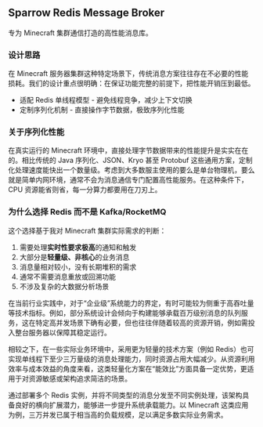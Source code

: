 ## Sparrow Redis Message Broker

专为 Minecraft 集群通信打造的高性能消息库。

### 设计思路

在 Minecraft 服务器集群这种特定场景下，传统消息方案往往存在不必要的性能损耗。我们的设计重点很明确：在保证功能完整的前提下，把性能开销压到最低。

- 适配 Redis 单线程模型 - 避免线程竞争，减少上下文切换
- 定制序列化机制 - 直接操作字节数据，极致序列化性能

### 关于序列化性能
在真实运行的 Minecraft 环境中，直接处理字节数据带来的性能提升是实实在在的。相比传统的 Java 序列化、JSON、Kryo 甚至 Protobuf 这些通用方案，定制化处理速度能快出一个数量级。考虑到大多数服主使用的要么是单台物理机，要么就是简单内网环境，通常不会为消息通信专门配置高性能服务。在这种条件下，CPU 资源能省则省，每一分算力都要用在刀刃上。

### 为什么选择 Redis 而不是 Kafka/RocketMQ
这个选择基于我对 Minecraft 集群实际需求的判断：
1. 需要处理**实时性要求极高**的通知和触发
2. 大部分是**轻量级、非核心**的业务消息
3. 消息量相对较小，没有长期堆积的需求
4. 通常不需要消息重放或回溯功能
5. 不涉及复杂的大数据分析场景

在当前行业实践中，对于“企业级”系统能力的界定，有时可能较为侧重于高吞吐量等技术指标。例如，部分系统设计会倾向于构建能够承载百万级别消息的队列服务，这在特定高并发场景下确有必要，但也往往伴随着较高的资源开销，例如需投入整台服务器以保障其稳定运行。

相较之下，在一些实际业务环境中，采用更为轻量的技术方案（例如 Redis）也可实现单线程下至少三万量级的消息处理能力，同时资源占用大幅减少。从资源利用效率与成本效益的角度来看，这类轻量化方案在“能效比”方面具备一定优势，更适用于对资源敏感或架构追求简洁的场景。

通过部署多个 Redis 实例，并将不同类型的消息分发至不同实例处理，该架构具备良好的横向扩展潜力，能够进一步提升系统承载能力。以 Minecraft 这类应用为例，三万并发已属于相当高的负载规模，足以满足多数实际业务需求。